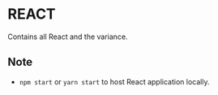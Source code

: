# REACT

Contains all React and the variance.

## Note

- `npm start` or `yarn start` to host React application locally.
